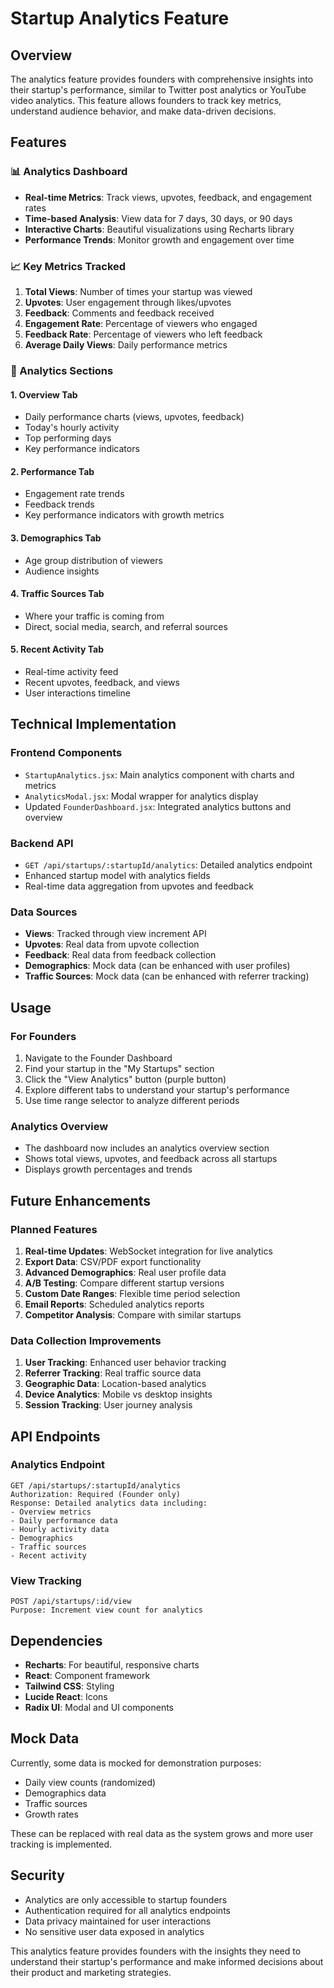# Startup Analytics Feature

## Overview
The analytics feature provides founders with comprehensive insights into their startup's performance, similar to Twitter post analytics or YouTube video analytics. This feature allows founders to track key metrics, understand audience behavior, and make data-driven decisions.

## Features

### 📊 Analytics Dashboard
- **Real-time Metrics**: Track views, upvotes, feedback, and engagement rates
- **Time-based Analysis**: View data for 7 days, 30 days, or 90 days
- **Interactive Charts**: Beautiful visualizations using Recharts library
- **Performance Trends**: Monitor growth and engagement over time

### 📈 Key Metrics Tracked
1. **Total Views**: Number of times your startup was viewed
2. **Upvotes**: User engagement through likes/upvotes
3. **Feedback**: Comments and feedback received
4. **Engagement Rate**: Percentage of viewers who engaged
5. **Feedback Rate**: Percentage of viewers who left feedback
6. **Average Daily Views**: Daily performance metrics

### 🎯 Analytics Sections

#### 1. Overview Tab
- Daily performance charts (views, upvotes, feedback)
- Today's hourly activity
- Top performing days
- Key performance indicators

#### 2. Performance Tab
- Engagement rate trends
- Feedback trends
- Key performance indicators with growth metrics

#### 3. Demographics Tab
- Age group distribution of viewers
- Audience insights

#### 4. Traffic Sources Tab
- Where your traffic is coming from
- Direct, social media, search, and referral sources

#### 5. Recent Activity Tab
- Real-time activity feed
- Recent upvotes, feedback, and views
- User interactions timeline

## Technical Implementation

### Frontend Components
- `StartupAnalytics.jsx`: Main analytics component with charts and metrics
- `AnalyticsModal.jsx`: Modal wrapper for analytics display
- Updated `FounderDashboard.jsx`: Integrated analytics buttons and overview

### Backend API
- `GET /api/startups/:startupId/analytics`: Detailed analytics endpoint
- Enhanced startup model with analytics fields
- Real-time data aggregation from upvotes and feedback

### Data Sources
- **Views**: Tracked through view increment API
- **Upvotes**: Real data from upvote collection
- **Feedback**: Real data from feedback collection
- **Demographics**: Mock data (can be enhanced with user profiles)
- **Traffic Sources**: Mock data (can be enhanced with referrer tracking)

## Usage

### For Founders
1. Navigate to the Founder Dashboard
2. Find your startup in the "My Startups" section
3. Click the "View Analytics" button (purple button)
4. Explore different tabs to understand your startup's performance
5. Use time range selector to analyze different periods

### Analytics Overview
- The dashboard now includes an analytics overview section
- Shows total views, upvotes, and feedback across all startups
- Displays growth percentages and trends

## Future Enhancements

### Planned Features
1. **Real-time Updates**: WebSocket integration for live analytics
2. **Export Data**: CSV/PDF export functionality
3. **Advanced Demographics**: Real user profile data
4. **A/B Testing**: Compare different startup versions
5. **Custom Date Ranges**: Flexible time period selection
6. **Email Reports**: Scheduled analytics reports
7. **Competitor Analysis**: Compare with similar startups

### Data Collection Improvements
1. **User Tracking**: Enhanced user behavior tracking
2. **Referrer Tracking**: Real traffic source data
3. **Geographic Data**: Location-based analytics
4. **Device Analytics**: Mobile vs desktop insights
5. **Session Tracking**: User journey analysis

## API Endpoints

### Analytics Endpoint
```
GET /api/startups/:startupId/analytics
Authorization: Required (Founder only)
Response: Detailed analytics data including:
- Overview metrics
- Daily performance data
- Hourly activity data
- Demographics
- Traffic sources
- Recent activity
```

### View Tracking
```
POST /api/startups/:id/view
Purpose: Increment view count for analytics
```

## Dependencies
- **Recharts**: For beautiful, responsive charts
- **React**: Component framework
- **Tailwind CSS**: Styling
- **Lucide React**: Icons
- **Radix UI**: Modal and UI components

## Mock Data
Currently, some data is mocked for demonstration purposes:
- Daily view counts (randomized)
- Demographics data
- Traffic sources
- Growth rates

These can be replaced with real data as the system grows and more user tracking is implemented.

## Security
- Analytics are only accessible to startup founders
- Authentication required for all analytics endpoints
- Data privacy maintained for user interactions
- No sensitive user data exposed in analytics

This analytics feature provides founders with the insights they need to understand their startup's performance and make informed decisions about their product and marketing strategies.
